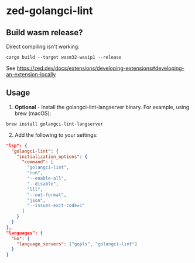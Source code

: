 # zed-golangci-lint

## Build wasm release?

Direct compiling isn't working:

```shell
cargo build --target wasm32-wasip1 --release

```
See https://zed.dev/docs/extensions/developing-extensions#developing-an-extension-locally

## Usage

1. **Optional** - Install the golangci-lint-langserver binary. For example, using brew (macOS):

```shell
brew install golangci-lint-langserver
```

2. Add the following to your settings:

```json
"lsp": {
  "golangci-lint": {
    "initialization_options": {
      "command": [
        "golangci-lint",
        "run",
        "--enable-all",
        "--disable",
        "lll",
        "--out-format",
        "json",
        "--issues-exit-code=1"
      ]
    }
  }
},
"languages": {
  "Go": {
    "language_servers": ["gopls", "golangci-lint"]
  }
}
```
